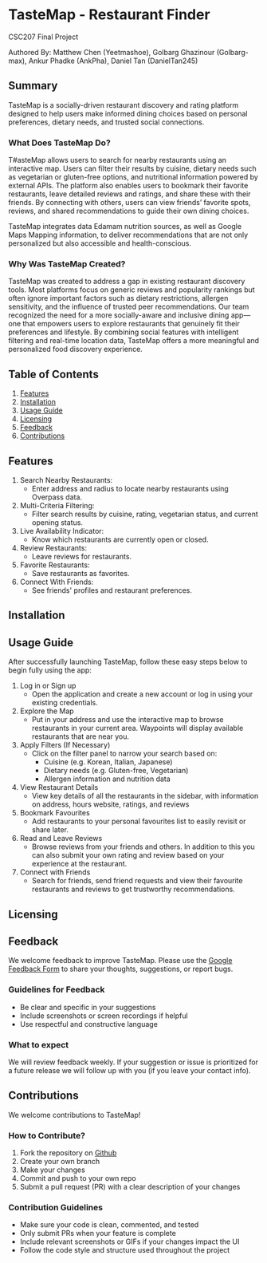 # TasteMap - Restaurant Finder 
CSC207 Final Project

Authored By: Matthew Chen (Yeetmashoe), Golbarg Ghazinour (Golbarg-max), Ankur Phadke (AnkPha), Daniel Tan (DanielTan245)

## Summary 
TasteMap is a socially-driven restaurant discovery and rating platform designed to help users make informed dining choices based on personal preferences, dietary needs, and trusted social connections.
  
### What Does TasteMap Do?
T#asteMap allows users to search for nearby restaurants using an interactive map. Users can filter their results by cuisine, dietary needs such as vegetarian or gluten-free options, and nutritional information powered by external APIs. The platform also enables users to bookmark their favorite restaurants, leave detailed reviews and ratings, and share these with their friends. By connecting with others, users can view friends’ favorite spots, reviews, and shared recommendations to guide their own dining choices.

TasteMap integrates data Edamam nutrition sources, as well as Google Maps Mapping information, to deliver recommendations that are not only personalized but also accessible and health-conscious.
  
### Why Was TasteMap Created?
TasteMap was created to address a gap in existing restaurant discovery tools. Most platforms focus on generic reviews and popularity rankings but often ignore important factors such as dietary restrictions, allergen sensitivity, and the influence of trusted peer recommendations. Our team recognized the need for a more socially-aware and inclusive dining app—one that empowers users to explore restaurants that genuinely fit their preferences and lifestyle. By combining social features with intelligent filtering and real-time location data, TasteMap offers a more meaningful and personalized food discovery experience.

## Table of Contents
1. [Features](#features)
2. [Installation](#installation)
3. [Usage Guide](#usage-guide)
4. [Licensing](#licensing)
5. [Feedback](#feedback)
6. [Contributions](#contributions)

## Features
1. Search Nearby Restaurants:
   * Enter address and radius to locate nearby restaurants using Overpass data.
2. Multi-Criteria Filtering:
   * Filter search results by cuisine, rating, vegetarian status, and current opening status.
3. Live Availability Indicator:
   * Know which restaurants are currently open or closed.
4. Review Restaurants:
   * Leave reviews for restaurants.
5. Favorite Restaurants:
   * Save restaurants as favorites.
6. Connect With Friends:
   * See friends' profiles and restaurant preferences.

## Installation

## Usage Guide
After successfully launching TasteMap, follow these easy steps below to begin fully using the app:
1. Log in or Sign up 
   * Open the application and create a new account or log in using your existing credentials.
2. Explore the Map
   * Put in your address and use the interactive map to browse restaurants in your current area. Waypoints will display available restaurants that are near you.
3. Apply Filters (If Necessary)
   * Click on the filter panel to narrow your search based on:
     * Cuisine (e.g. Korean, Italian, Japanese)
     * Dietary needs (e.g. Gluten-free, Vegetarian)
     * Allergen information and nutrition data 
4. View Restaurant Details 
   * View key details of all the restaurants in the sidebar, with information on address, hours website, ratings, and reviews
5. Bookmark Favourites
   * Add restaurants to your personal favourites list to easily revisit or share later.
6. Read and Leave Reviews 
   * Browse reviews from your friends and others. In addition to this you can also submit your own rating and review based on your experience at the restaurant.
7. Connect with Friends
   * Search for friends, send friend requests and view their favourite restaurants and reviews to get trustworthy recommendations. 

## Licensing

## Feedback
We welcome feedback to improve TasteMap. Please use the [Google Feedback Form](https://docs.google.com/forms/d/e/1FAIpQLScWictV0tHsR76KfNOf8aDTFHIuKvB67IebVwYVZ2d3Vh0zIw/viewform?usp=header) to share your thoughts, suggestions, or report bugs.
### Guidelines for Feedback
* Be clear and specific in your suggestions
* Include screenshots or screen recordings if helpful
* Use respectful and constructive language
### What to expect
We will review feedback weekly. If your suggestion or issue is prioritized for a future release we will follow up with you (if you leave your contact info).

## Contributions
We welcome contributions to TasteMap!

### How to Contribute?
1. Fork the repository on [Github](https://github.com/AnkPha/csc207-group-16-project)
2. Create your own branch
3. Make your changes 
4. Commit and push to your own repo
5. Submit a pull request (PR) with a clear description of your changes

### Contribution Guidelines
* Make sure your code is clean, commented, and tested
* Only submit PRs when your feature is complete
* Include relevant screenshots or GIFs if your changes impact the UI
* Follow the code style and structure used throughout the project